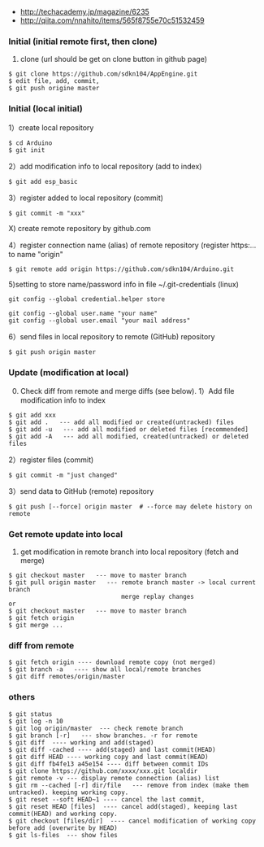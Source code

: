 * http://techacademy.jp/magazine/6235
* http://qiita.com/nnahito/items/565f8755e70c51532459

### Initial (initial remote first, then clone)
1) clone (url should be get on clone button in github page)
```
$ git clone https://github.com/sdkn104/AppEngine.git
$ edit file, add, commit, 
$ git push origine master
```
### Initial (local initial)
1）create local repository
```
$ cd Arduino
$ git init
```
2）add modification info to local repository (add to index)
```
$ git add esp_basic
```
3）register added to local repository (commit) 
```
$ git commit -m "xxx"
```
X) create remote repository by github.com

4）register connection name (alias) of remote repository
     (register https:... to name "origin"
```
$ git remote add origin https://github.com/sdkn104/Arduino.git
```
5)setting to store name/password info in file ~/.git-credentials (linux)
```
git config --global credential.helper store
```
```
git config --global user.name "your name"
git config --global user.email "your mail address"
```
6）send files in local repository to remote (GitHub) repository
```
$ git push origin master
```

### Update (modification at local)
0) Check diff from remote and merge diffs (see below).
1）Add file modification info to index
```
$ git add xxx
$ git add .   --- add all modified or created(untracked) files
$ git add -u   --- add all modified or deleted files [recommended]
$ git add -A   --- add all modified, created(untracked) or deleted files
```
2）register files (commit)
```
$ git commit -m "just changed"
```
3）send data to GitHub (remote) repository
```
$ git push [--force] origin master  # --force may delete history on remote
```

### Get remote update into local
1) get modification in remote branch into local repository (fetch and merge)
```
$ git checkout master   --- move to master branch
$ git pull origin master   --- remote branch master -> local current branch
                               merge replay changes
or
$ git checkout master   --- move to master branch
$ git fetch origin
$ git merge ...
```

### diff from remote
```
$ git fetch origin ---- download remote copy (not merged)
$ git branch -a   ---- show all local/remote branches
$ git diff remotes/origin/master
```

### others
```
$ git status
$ git log -n 10
$ git log origin/master  --- check remote branch
$ git branch [-r]   --- show branches. -r for remote
$ git diff  ---- working and add(staged)
$ git diff -cached ---- add(staged) and last commit(HEAD)
$ git diff HEAD ---- working copy and last commit(HEAD)
$ git diff fb4fe13 a45e154 ---- diff between commit IDs
$ git clone https://github.com/xxxx/xxx.git localdir
$ git remote -v --- display remote connection (alias) list
$ git rm --cached [-r] dir/file   --- remove from index (make them untracked). keeping working copy.
$ git reset --soft HEAD~1 ---- cancel the last commit, 
$ git reset HEAD [files]  ---- cancel add(staged), keeping last commit(HEAD) and working copy.
$ git checkout [files/dir]  ---- cancel modification of working copy before add (overwrite by HEAD)
$ git ls-files  --- show files
```

